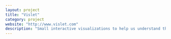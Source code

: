 ```yaml
---
layout: project
title: "Vislet"
category: project
website: "http://www.vislet.com"
description: "Small interactive visualizations to help us understand the cities we live in."
---
```

